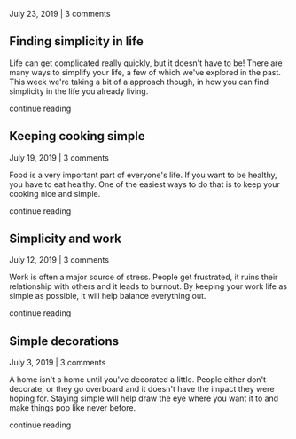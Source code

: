 July 23, 2019  |  3 comments

## Finding simplicity in life

Life can get complicated really quickly, but it doesn't have to be! There are many ways to simplify your life, a few of which we've explored in the past. This week we're taking a bit of a approach though, in how you can find simplicity in the life you already living. 

continue reading



## Keeping cooking simple

July 19, 2019  |  3 comments

Food is a very important part of everyone's life. If you want to be healthy, you have to eat healthy. One of the easiest ways to do that is to keep your cooking nice and simple. 

continue reading



## Simplicity and work

July 12, 2019  |  3 comments

Work is often a major source of stress. People get frustrated, it ruins their relationship with others and it leads to burnout. By keeping your work life as simple as possible, it will help balance everything out. 

continue reading




## Simple decorations

July 3, 2019  |  3 comments

A home isn't a home until you've decorated a little. People either don't decorate, or they go overboard and it doesn't have the impact they were hoping for. Staying simple will help draw the eye where you want it to and make things pop like never before. 

continue reading
